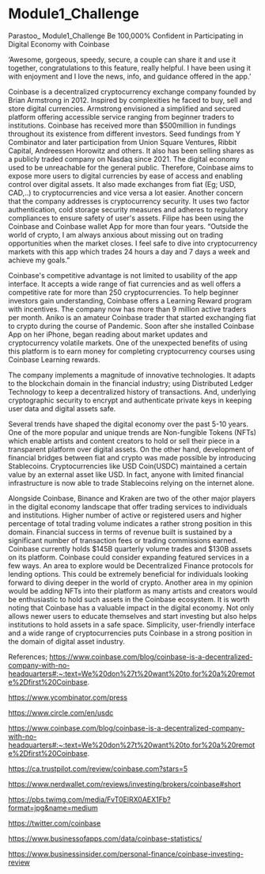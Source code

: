 # Module1_Challenge
Parastoo_ Module1_Challenge
Be 100,000% Confident in Participating in Digital Economy with Coinbase

‘Awesome, gorgeous, speedy, secure, a couple can share it and use it together, congratulations to this feature, really helpful. I have been using it with enjoyment and I love the news, info, and guidance offered in the app.’

Coinbase is a decentralized cryptocurrency exchange company founded by Brian Armstrong in 2012. Inspired by complexities he faced to buy, sell and store digital currencies. Armstrong envisioned a simplified and secured platform offering accessible service ranging from beginner traders to institutions. Coinbase has received more than $500million in fundings throughout its existence from different investors. Seed fundings from Y Combinator and later participation from Union Square Ventures, Ribbit Capital, Andreessen Horowitz and others. It also has been selling shares as a publicly traded company on Nasdaq since 2021.
The digital economy used to be unreachable for the general public. Therefore, Coinbase aims to expose more users to digital currencies by ease of access and enabling control over digital assets. It also made exchanges from fiat (Eg; USD, CAD,..) to cryptocurrencies and vice versa a lot easier. Another concern that the company addresses is cryptocurrency security. It uses two factor authentication, cold storage security measures and adheres to regulatory compliances to ensure safety of user's assets.
Filipe has been using the Coinbase and Coinbase wallet App for more than four years. “Outside the world of crypto, I am always anxious about missing out on trading opportunities when the market closes. I feel safe to dive into cryptocurrency markets with this app which trades 24 hours a day and 7 days a week and achieve my goals.”

Coinbase's competitive advantage is not limited to usability of the app interface. It accepts a wide range of fiat currencies and as well offers a competitive rate for more than 250 cryptocurrencies. To help beginner investors gain understanding, Coinbase offers a Learning Reward program with incentives. The company now has more than 9 million active traders per month. 
Aniko is an amateur Coinbase trader that started exchanging fiat to crypto during the course of Pandemic. Soon after she installed Coinbase App on her iPhone, began reading about market updates and cryptocurrency volatile markets. One of the unexpected benefits of using this platform is to earn money for completing cryptocurrency courses using Coinbase Learning rewards.

The company implements a magnitude of innovative technologies. It adapts to the blockchain domain in the financial industry; using Distributed Ledger Technology to keep a decentralized history of transactions. And, underlying cryptographic security to encrypt and authenticate private keys in keeping user data and digital assets safe.

Several trends have shaped the digital economy over the past 5-10 years. One of the more popular and unique trends are Non-fungible Tokens (NFTs) which enable artists and content creators to hold or sell their piece in a transparent platform over digital assets. On the other hand, development of financial bridges between fiat and crypto was made possible by introducing Stablecoins. Cryptocurrencies like USD Coin(USDC) maintained a certain value by an external asset like USD. In fact, anyone with limited financial infrastructure is now able to trade Stablecoins relying on the internet alone.

Alongside Coinbase, Binance and Kraken are two of the other major players in the digital economy landscape that offer trading services to individuals and institutions. Higher number of active or registered users and higher percentage of total trading volume indicates a rather strong position in this domain. Financial success in terms of revenue built is sustained by a significant number of transaction fees or trading commissions earned. Coinbase currently holds $145B quarterly volume trades and $130B assets on its platform. 
Coinbase could consider expanding featured services in a few ways. An area to explore would be Decentralized Finance protocols for lending options. This could be extremely beneficial for individuals looking forward to diving deeper in the world of crypto. Another area in my opinion would be adding NFTs into their platform as many artists and creators would be enthusiastic to hold such assets in the Coinbase ecosystem.
It is worth noting that Coinbase has a valuable impact in the digital economy. Not only allows newer users to educate themselves and start investing but also helps institutions to hold assets in a safe space. Simplicity, user-friendly interface and a wide range of cryptocurrencies puts Coinbase in a strong position in the domain of digital asset industry.

References;
https://www.coinbase.com/blog/coinbase-is-a-decentralized-company-with-no-headquarters#:~:text=We%20don%27t%20want%20to,for%20a%20remote%2Dfirst%20Coinbase.

https://www.ycombinator.com/press

https://www.circle.com/en/usdc

https://www.coinbase.com/blog/coinbase-is-a-decentralized-company-with-no-headquarters#:~:text=We%20don%27t%20want%20to,for%20a%20remote%2Dfirst%20Coinbase.

https://ca.trustpilot.com/review/coinbase.com?stars=5

https://www.nerdwallet.com/reviews/investing/brokers/coinbase#short

https://pbs.twimg.com/media/FvT0ElRX0AEX1Fb?format=jpg&name=medium

https://twitter.com/coinbase

https://www.businessofapps.com/data/coinbase-statistics/

https://www.businessinsider.com/personal-finance/coinbase-investing-review
